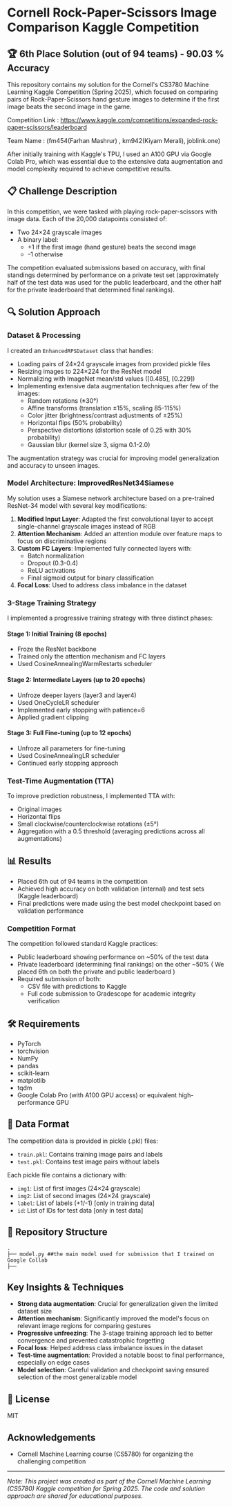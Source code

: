 # Cornell Rock-Paper-Scissors Image Comparison Kaggle Competition

## 🏆 6th Place Solution (out of 94 teams) - 90.03 % Accuracy

This repository contains my solution for the Cornell's CS3780 Machine Learning Kaggle Competition (Spring 2025), which focused on comparing pairs of Rock-Paper-Scissors hand gesture images to determine if the first image beats the second image in the game.

Competition Link : https://www.kaggle.com/competitions/expanded-rock-paper-scissors/leaderboard

Team Name : (fm454(Farhan Mashrur) , km942(Kiyam Merali), joblink.one)

After initially training with Kaggle's TPU, I used an A100 GPU via Google Colab Pro, which was essential due to the extensive data augmentation and model complexity required to achieve competitive results.

## 📋 Challenge Description

In this competition, we were tasked with playing rock-paper-scissors with image data. Each of the 20,000 datapoints consisted of:

- Two 24×24 grayscale images
- A binary label:
  - +1 if the first image (hand gesture) beats the second image
  - -1 otherwise

The competition evaluated submissions based on accuracy, with final standings determined by performance on a private test set (approximately half of the test data was used for the public leaderboard, and the other half for the private leaderboard that determined final rankings).

## 🔍 Solution Approach

### Dataset & Processing

I created an `EnhancedRPSDataset` class that handles:

- Loading pairs of 24×24 grayscale images from provided pickle files
- Resizing images to 224×224 for the ResNet model
- Normalizing with ImageNet mean/std values ([0.485], [0.229])
- Implementing extensive data augmentation techniques after few of the images:
  - Random rotations (±30°)
  - Affine transforms (translation ±15%, scaling 85-115%)
  - Color jitter (brightness/contrast adjustments of ±25%)
  - Horizontal flips (50% probability)
  - Perspective distortions (distortion scale of 0.25 with 30% probability)
  - Gaussian blur (kernel size 3, sigma 0.1-2.0)

The augmentation strategy was crucial for improving model generalization and accuracy to unseen images. 

### Model Architecture: ImprovedResNet34Siamese

My solution uses a Siamese network architecture based on a pre-trained ResNet-34 model with several key modifications:

1. **Modified Input Layer**: Adapted the first convolutional layer to accept single-channel grayscale images instead of RGB
2. **Attention Mechanism**: Added an attention module over feature maps to focus on discriminative regions
3. **Custom FC Layers**: Implemented fully connected layers with:
   - Batch normalization
   - Dropout (0.3-0.4)
   - ReLU activations
   - Final sigmoid output for binary classification
4. **Focal Loss**: Used to address class imbalance in the dataset

### 3-Stage Training Strategy

I implemented a progressive training strategy with three distinct phases:

#### Stage 1: Initial Training (8 epochs)

- Froze the ResNet backbone
- Trained only the attention mechanism and FC layers
- Used CosineAnnealingWarmRestarts scheduler

#### Stage 2: Intermediate Layers (up to 20 epochs)

- Unfroze deeper layers (layer3 and layer4)
- Used OneCycleLR scheduler
- Implemented early stopping with patience=6
- Applied gradient clipping

#### Stage 3: Full Fine-tuning (up to 12 epochs)

- Unfroze all parameters for fine-tuning
- Used CosineAnnealingLR scheduler
- Continued early stopping approach

### Test-Time Augmentation (TTA)

To improve prediction robustness, I implemented TTA with:

- Original images
- Horizontal flips
- Small clockwise/counterclockwise rotations (±5°)
- Aggregation with a 0.5 threshold (averaging predictions across all augmentations)

## 📊 Results

- Placed 6th out of 94 teams in the competition
- Achieved high accuracy on both validation (internal) and test sets (Kaggle leaderboard)
- Final predictions were made using the best model checkpoint based on validation performance

### Competition Format

The competition followed standard Kaggle practices:

- Public leaderboard showing performance on ~50% of the test data
- Private leaderboard (determining final rankings) on the other ~50% ( We placed 6th on both the private and public leaderboard )
- Required submission of both:
  - CSV file with predictions to Kaggle
  - Full code submission to Gradescope for academic integrity verification

## 🛠️ Requirements

- PyTorch
- torchvision
- NumPy
- pandas
- scikit-learn
- matplotlib
- tqdm
- Google Colab Pro (with A100 GPU access) or equivalent high-performance GPU

## 📁 Data Format

The competition data is provided in pickle (.pkl) files:

- `train.pkl`: Contains training image pairs and labels
- `test.pkl`: Contains test image pairs without labels

Each pickle file contains a dictionary with:

- `img1`: List of first images (24×24 grayscale)
- `img2`: List of second images (24×24 grayscale)
- `label`: List of labels (+1/-1) [only in training data]
- `id`: List of IDs for test data [only in test data]

## 📁 Repository Structure

```
.
├── model.py ##the main model used for submission that I trained on Google Collab
├── 
```

##  Key Insights & Techniques

- **Strong data augmentation**: Crucial for generalization given the limited dataset size
- **Attention mechanism**: Significantly improved the model's focus on relevant image regions for comparing gestures
- **Progressive unfreezing**: The 3-stage training approach led to better convergence and prevented catastrophic forgetting
- **Focal loss**: Helped address class imbalance issues in the dataset
- **Test-time augmentation**: Provided a notable boost to final performance, especially on edge cases
- **Model selection**: Careful validation and checkpoint saving ensured selection of the most generalizable model


## 📝 License

MIT

##  Acknowledgements

- Cornell Machine Learning course (CS5780) for organizing the challenging competition


---

_Note: This project was created as part of the Cornell Machine Learning (CS5780) Kaggle competition for Spring 2025. The code and solution approach are shared for educational purposes._
